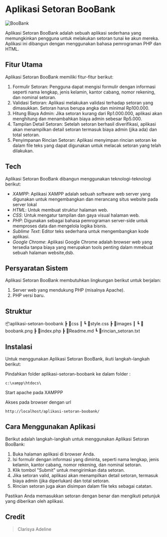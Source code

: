 # Aplikasi Setoran BooBank
![BooBank](https://blogger.googleusercontent.com/img/b/R29vZ2xl/AVvXsEjRYGV1jzcK2_-ExmoHt64_ucznbLcDaX68Zc9OvxxkbQgPMM1FFejEIp_QXFvDV8Be75jGHghyLpN6mrTEmmRmiVAqdIPQih0oh5x6C-ROQ75xe-z6K2WDgp6VRAjURVs0FjSZY92csvg1YGMqJ06nf1FGPJzVVhaz2W9D2pt_gGlnbqw1XHgLlz_v/s320/boobank.png)

Aplikasi Setoran BooBank adalah sebuah aplikasi sederhana yang memungkinkan pengguna untuk melakukan setoran tunai ke akun mereka. Aplikasi ini dibangun dengan menggunakan bahasa pemrograman PHP dan HTML.

## Fitur Utama

Aplikasi Setoran BooBank memiliki fitur-fitur berikut:

1. Formulir Setoran: Pengguna dapat mengisi formulir dengan informasi seperti nama lengkap, jenis kelamin, kantor cabang, nomor rekening, dan nominal setoran.
2. Validasi Setoran: Aplikasi melakukan validasi terhadap setoran yang dimasukkan. Setoran harus berupa angka dan minimal Rp100.000.
3. Hitung Biaya Admin: Jika setoran kurang dari Rp1.000.000, aplikasi akan menghitung dan menambahkan biaya admin sebesar Rp5.000.
4. Tampilan Detail Setoran: Setelah setoran berhasil diverifikasi, aplikasi akan menampilkan detail setoran termasuk biaya admin (jika ada) dan total setoran.
5. Penyimpanan Rincian Setoran: Aplikasi menyimpan rincian setoran ke dalam file teks yang dapat digunakan untuk melacak setoran yang telah dilakukan.

## Tech

Aplikasi Setoran BooBank dibangun menggunakan teknologi-teknologi berikut:

- *XAMPP*: Aplikasi XAMPP adalah sebuah software web server yang digunakan untuk mengembangkan dan merancang situs website pada server lokal 
- *HTML*: Untuk membuat struktur halaman web.
- *CSS*: Untuk mengatur tampilan dan gaya visual halaman web.
- *PHP*: Digunakan sebagai bahasa pemrograman server-side untuk memproses data dan mengelola logika bisnis.
- *Sublime Text*: Editor teks sederhana untuk mengembangkan kode aplikasi.
- *Google Chrome*: Aplikasi Google Chrome adalah browser web yang tersedia tanpa biaya yang merupakan tools penting dalam mmebuat sebuah halaman website,dsb.

## Persyaratan Sistem

Aplikasi Setoran BooBank membutuhkan lingkungan berikut untuk berjalan:

1. Server web yang mendukung PHP (misalnya Apache).
2. PHP versi baru.

## Struktur
📦aplikasi-setoran-boobank
 ┣ 📂css
 ┃ ┗ 📜style.css
 ┣ 📂images
 ┃ ┗ 📜boobank.png
 ┣ 📜index.php
 ┣ 📜Readme.md
 ┗ 📜rincian_setoran.txt

## Instalasi

Untuk menggunakan Aplikasi Setoran BooBank, ikuti langkah-langkah berikut:

Pindahkan folder aplikasi-setoran-boobank ke dalam folder :
```
c:\xampp\htdocs\
```
 Start apache pada XAMPPP
 
 Akses pada browser dengan url
 ```
 http://localhost/aplikasi-setoran-boobank/
```

## Cara Menggunakan Aplikasi

Berikut adalah langkah-langkah untuk menggunakan Aplikasi Setoran BooBank:

1. Buka halaman aplikasi di browser Anda.
2. Isi formulir dengan informasi yang diminta, seperti nama lengkap, jenis kelamin, kantor cabang, nomor rekening, dan nominal setoran.
3. Klik tombol "Submit" untuk mengirimkan data setoran.
4. Jika setoran valid, aplikasi akan menampilkan detail setoran, termasuk biaya admin (jika diperlukan) dan total setoran.
5. Rincian setoran juga akan disimpan dalam file teks sebagai catatan.

Pastikan Anda memasukkan setoran dengan benar dan mengikuti petunjuk yang diberikan oleh aplikasi.


## Credit
> Clarisya Adeline
